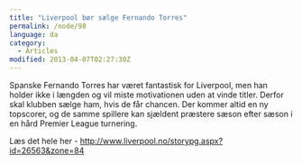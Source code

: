 ```yaml
---
title: "Liverpool bør sælge Fernando Torres"
permalink: /node/98
language: da
category:
  - Articles
modified: 2013-04-07T02:27:30Z
---
```


Spanske Fernando Torres har været fantastisk for Liverpool, men han holder ikke i længden og vil miste motivationen uden at vinde titler. Derfor skal klubben sælge ham, hvis de får chancen. Der kommer altid en ny topscorer, og de samme spillere kan sjældent præstere sæson efter sæson i en hård Premier League turnering.

Læs det hele her - <http://www.liverpool.no/storypg.aspx?id=26563&zone=84>
